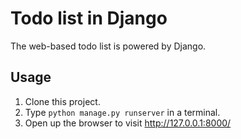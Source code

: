 # Todo list in Django
The web-based todo list is powered by Django.

## Usage
1. Clone this project.
2. Type `python manage.py runserver` in a terminal.
3. Open up the browser to visit http://127.0.0.1:8000/
